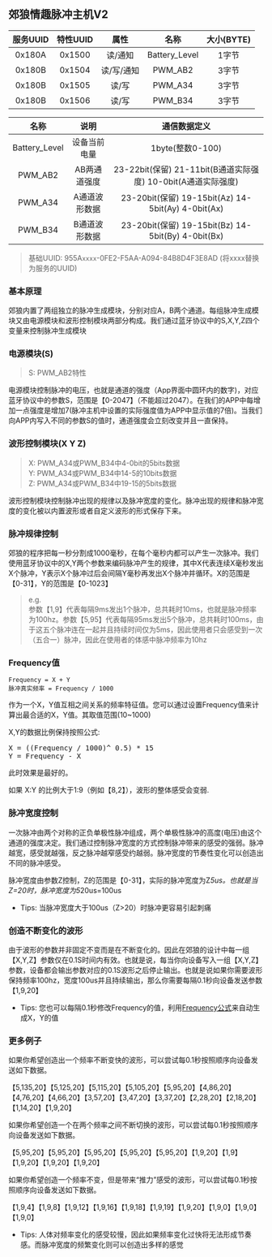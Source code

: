## 郊狼情趣脉冲主机V2

|    服务UUID    |    特性UUID     |      属性      |      名称      |    大小(BYTE)  |
| :------------: | :------------: | :------------: | :------------: | :------------: |
|     0x180A     |     0x1500     |    读/通知     | Battery_Level  | 1字节           |
|     0x180B     |     0x1504     |    读/写/通知  | PWM_AB2        | 3字节           |
|     0x180B     |     0x1505     |    读/写       | PWM_A34        | 3字节           |
|     0x180B     |     0x1506     |    读/写       | PWM_B34        | 3字节           |

|      名称      |      说明       |  通信数据定义  |
| :------------: | :------------: | :------------: |
| Battery_Level  | 设备当前电量    | 1byte(整数0-100)|
| PWM_AB2        | AB两通道强度    | 23-22bit(保留)	21-11bit(B通道实际强度)	10-0bit(A通道实际强度)  |
| PWM_A34        | A通道波形数据   | 23-20bit(保留)	19-15bit(Az)	14-5bit(Ay)	4-0bit(Ax)  |
| PWM_B34        | B通道波形数据   | 23-20bit(保留)	19-15bit(Bz)	14-5bit(By)	4-0bit(Bx)  |

> 基础UUID: 955A`xxxx`-0FE2-F5AA-A094-84B8D4F3E8AD (将xxxx替换为服务的UUID)

### 基本原理
郊狼内置了两组独立的脉冲生成模块，分别对应A，B两个通道。每组脉冲生成模块又由电源模块和波形控制模块两部分构成。我们通过蓝牙协议中的S,X,Y,Z四个变量来控制脉冲生成模块

### 电源模块(S)
> S: PWM_AB2特性

电源模块控制脉冲的电压，也就是通道的强度（App界面中圆环内的数字)，对应蓝牙协议中的参数S，范围是【0-2047】（不能超过2047）。在我们的APP中每增加一点强度是增加7(脉冲主机中设置的实际强度值为APP中显示值的7倍)。当我们向APP内写入不同的参数S的值时，通道强度会立刻改变并且一直保持。

### 波形控制模块(X Y Z)
> X: PWM_A34或PWM_B34中4-0bit的5bits数据<br/>
> Y: PWM_A34或PWM_B34中14-5的10bits数据<br/>
> Z: PWM_A34或PWM_B34中19-15的5bits数据<br/>

波形控制模块控制脉冲出现的规律以及脉冲宽度的变化。脉冲出现的规律和脉冲宽度的变化被以内置波形或者自定义波形的形式保存下来。

### 脉冲规律控制
郊狼的程序把每一秒分割成1000毫秒，在每个毫秒内都可以产生一次脉冲。我们使用蓝牙协议中的X,Y两个参数来编码脉冲产生的规律，其中X代表连续X毫秒发出X个脉冲，Y表示X个脉冲过后会间隔Y毫秒再发出X个脉冲并循环。X的范围是【0-31】，Y的范围是【0-1023】

> e.g.<br/>
参数【1,9】代表每隔9ms发出1个脉冲，总共耗时10ms，也就是脉冲频率为100hz。参数【5,95】代表每隔95ms发出5个脉冲，总共耗时100ms，由于这五个脉冲连在一起并且持续时间仅为5ms，因此使用者只会感受到一次（五合一）脉冲，因此在使用者的体感中脉冲频率为10hz

### Frequency值
```
Frequency = X + Y
脉冲真实频率 = Frequency / 1000
```
作为一个X，Y值互相之间关系的频率特征值。您可以通过设置Frequency值来计算出最合适的X，Y值。其取值范围(10~1000)

X,Y的数据比例保持按照公式:
<div id="gongshi"><pre>
X = ((Frequency / 1000)^ 0.5) * 15
Y = Frequency - X
</pre></div>

此时效果是最好的。

如果 X:Y 的比例大于1:9（例如【8,2】），波形的整体感受会变弱.

### 脉冲宽度控制
一次脉冲由两个对称的正负单极性脉冲组成，两个单极性脉冲的高度(电压)由这个通道的强度决定。我们通过控制脉冲宽度的方式控制脉冲带来的感受的强弱。脉冲越宽，感受就越强，反之脉冲越窄感受约越弱。脉冲宽度的节奏性变化可以创造出不同的脉冲感受。

脉冲宽度由参数Z控制，Z的范围是【0-31】，实际的脉冲宽度为Z*5us。也就是当Z=20时，脉冲宽度为5*20us=100us

- Tips: 当脉冲宽度大于100us（Z>20）时脉冲更容易引起刺痛

### 创造不断变化的波形
由于波形的参数并非固定不变而是在不断变化的。因此在郊狼的设计中每一组【X,Y,Z】参数仅在0.1S时间内有效。也就是说，每当你向设备写入一组【X,Y,Z】参数，设备都会输出参数对应的0.1S波形之后停止输出。也就是说如果你需要波形保持频率100hz，宽度100us并且持续输出，那么你需要每隔0.1秒向设备发送参数【1,9,20】

- Tips: 您也可以每隔0.1秒修改Frequency的值，利用[Frequency公式](#gongshi)来自动生成X，Y的值

### 更多例子
如果你希望创造出一个频率不断变快的波形，可以尝试每0.1秒按照顺序向设备发送如下数据。

【5,135,20】【5,125,20】【5,115,20】【5,105,20】【5,95,20】【4,86,20】【4,76,20】【4,66,20】【3,57,20】【3,47,20】【3,37,20】【2,28,20】【2,18,20】【1,14,20】【1,9,20】

如果你希望创造一个在两个频率之间不断切换的波形，可以尝试每0.1秒按照顺序向设备发送如下数据。

【5,95,20】【5,95,20】【5,95,20】【5,95,20】【5,95,20】【1,9,20】【1,9】【1,9,20】【1,9,20】【1,9,20】

如果你希望创造一个频率不变，但是带来“推力”感受的波形，可以尝试每0.1秒按照顺序向设备发送如下数据。

【1,9,4】【1,9,8】【1,9,12】【1,9,16】【1,9,18】【1,9,19】【1,9,20】【1,9,0】【1,9,0】【1,9,0】

- Tips: 人体对频率变化的感受较慢，因此如果频率变化过快将无法形成节奏感。而脉冲宽度的频繁变化则可以创造出多样的感觉

